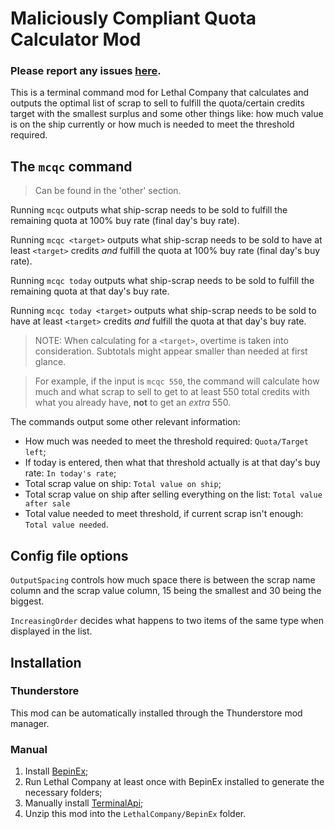 # Maliciously Compliant Quota Calculator Mod

### Please report any issues [here](https://github.com/belea-mcqcm/MaliciouslyCompliantQuotaCalculator/issues).

This is a terminal command mod for Lethal Company that calculates and outputs the optimal list of scrap to sell to fulfill the quota/certain credits target with the smallest surplus and some other things like: how much value is on the ship currently or how much is needed to meet the threshold required.

## The `mcqc` command

>Can be found in the 'other' section.

Running `mcqc` outputs what ship-scrap needs to be sold to fulfill the remaining quota at 100% buy rate (final day's buy rate).

Running `mcqc <target>` outputs what ship-scrap needs to be sold to have at least `<target>` credits _and_ fulfill the quota at 100% buy rate (final day's buy rate).

Running `mcqc today` outputs what ship-scrap needs to be sold to fulfill the remaining quota at that day's buy rate.

Running `mcqc today <target>` outputs what ship-scrap needs to be sold to have at least `<target>` credits _and_ fulfill the quota at that day's buy rate.

>NOTE: When calculating for a `<target>`, overtime is taken into consideration. Subtotals might appear smaller than needed at first glance.

>For example, if the input is `mcqc 550`, the command will calculate how much and what scrap to sell to get to at least 550 total credits with what you already have, **not** to get an _extra_ 550. 

The commands output some other relevant information:
* How much was needed to meet the threshold required: `Quota/Target left`;
* If today is entered, then what that threshold actually is at that day's buy rate: `In today's rate`;
* Total scrap value on ship: `Total value on ship`;
* Total scrap value on ship after selling everything on the list: `Total value after sale`
* Total value needed to meet threshold, if current scrap isn't enough: `Total value needed`.

## Config file options

`OutputSpacing` controls how much space there is between the scrap name column and the scrap value column, 15 being the smallest and 30 being the biggest.

`IncreasingOrder` decides what happens to two items of the same type when displayed in the list.

## Installation

### Thunderstore
This mod can be automatically installed through the Thunderstore mod manager.

### Manual
1. Install [BepinEx](https://docs.bepinex.dev/articles/user_guide/installation/index.html);
2. Run Lethal Company at least once with BepinEx installed to generate the necessary folders;
3. Manually install [TerminalApi](https://thunderstore.io/c/lethal-company/p/NotAtomicBomb/TerminalApi/);
4. Unzip this mod into the `LethalCompany/BepinEx` folder.
